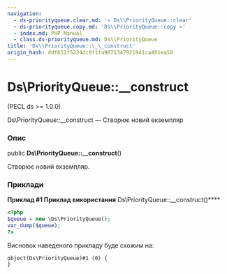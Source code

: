 ```yaml
---
navigation:
  - ds-priorityqueue.clear.md: '« Ds\\PriorityQueue::clear'
  - ds-priorityqueue.copy.md: 'Ds\\PriorityQueue::copy »'
  - index.md: PHP Manual
  - class.ds-priorityqueue.md: Ds\\PriorityQueue
title: 'Ds\\PriorityQueue::\_\_construct'
origin_hash: ddf652f5224dc9f1fa9671347921941ca401ea50
---
```

# Ds\\PriorityQueue::\_\_construct

(PECL ds >= 1.0.0)

Ds\\PriorityQueue::\_\_construct — Створює новий екземпляр

### Опис

public **Ds\\PriorityQueue::\_\_construct**()

Створює новий екземпляр.

### Приклади

**Приклад #1 Приклад використання** Ds\\PriorityQueue::\_\_construct()\*\*\*\*

```php
<?php
$queue = new \Ds\PriorityQueue();
var_dump($queue);
?>
```

Висновок наведеного прикладу буде схожим на:

```
object(Ds\PriorityQueue)#1 (0) {
}
```
